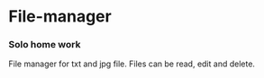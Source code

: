 # File-manager

<h3>Solo home work</h3>

File manager for txt and jpg file.
Files can be read, edit and delete.
